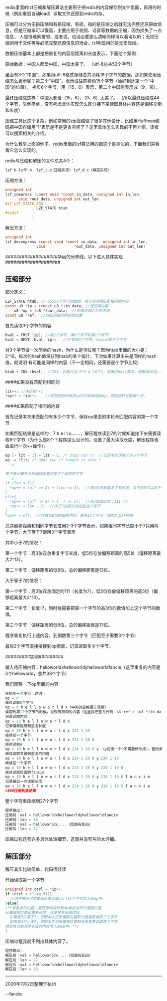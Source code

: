 redis里面的lzf压缩和解压算法主要用于把redis的内容保存到文件里面，再用的时候（例如重启自动load）读取文件还原到redis内存。

压缩可以分为无损压缩和有损压缩，有损，指的是压缩之后就无法完整还原原始信息，但是压缩率可以很高，主要应用于视频、话音等数据的压缩，因为损失了一点信息，
人是很难察觉的，或者说，也没必要那么清晰照样可以看可以听；无损压缩则用于文件等等必须完整还原信息的场合，lzf明显用的是无损压缩。

数据压缩基本上都是把重复的内容用距离和长度表示，下面给个案例：

原始数据：中国人都爱中国，中国太美了。  （utf-8总共52个字节）

里面有3个“中国”，如果用utf-8格式存储总共消耗18个字节的数据，那如果使用压缩怎么表示呢？第二个“中国”，表示成往前移动15个字节（恰好到达第一个“中国”的位置），
拷贝6个字节，用（15，6）表示，第二个中国则表示成（9，16）。

最终压缩成这样：中国人都爱（15，6），（9，6）太美了。    （所以最终压缩成44个字节，举例简单，没有考虑具体实现怎么区分接下来读取具体内容还是偏移举例和长度）

压缩工具比这个复杂，例如常用的zip压缩做了很多其他设计，比如用Huffman编码把中国存储用“1”表示是不是更省空间了？这里具体怎么实现的不再介绍，读者可以搜索相关的介绍。

为什么我举上面的例子，redis里面的lzf算法用的跟这个是类似的，下面我们来看看它怎么实现的。

redis与压缩和解压的文件总共4个：
```c
lzf.h lzfP.h  lzf_c.c(压缩实现) lzf_d.c（解压实现）
```

压缩方法：
```c
unsigned int
lzf_compress (const void *const in_data, unsigned int in_len,
      void *out_data, unsigned int out_len
#if LZF_STATE_ARG
            , LZF_STATE htab
#endif
            )
```
解压方法：
```c
unsigned int 
lzf_decompress (const void *const in_data,  unsigned int in_len,
              void             *out_data, unsigned int out_len)
```

###################华丽的分界线，以下进入具体实现####################

压缩部分
---------------------------
部分定义：
```c
LZF_STATE htab; // 65536个字节的数组，用于到时候匹配相同的内容
const u8 *ip = (const u8 *)in_data; //待压缩内容
    u8 *op = (u8 *)out_data;  //存储压缩之后的内容
const u8 *ref;  //匹配到相同内容的位置
```

首先读取3个字节的内容
```c
hval = FRST (ip); //取2个字节，第0个字节和第1个字节
hval = NEXT (hval, ip);   //扩转到3个字节，hash比较三个字节
```
对3个字节做一次简单的hash，为什么是16位呢？因为htab里面的大小是：2^16，每次的hash值保存到htab的某个指针，下次如果计算出来是同样的hash值，就说明
有可能是同样的内容（不一定相同，还需要逐个字节比较）
```c
htab + IDX (hval); //IDX：右移八位-5*h & 16个1，简单的hash算法，获取低16位，范围压缩到0-65535，然后把指针指向赋值给hslot
```
####如果没有匹配到相同的
```c
lit++; //未匹配 +1
*op++ = *ip++;    //未匹配的时候把ip的内容赋值到op，然后指针往前挪一步。
```

####如果匹配了相同的内容

首先记录本次未匹配的有多少个字节，保存op里面的本轮未匹配内容的第一个字节

如果匹配结果是这样的：7 h e l l o.......，解压程序读到7的时候知道接下来需要读取8个字节（为什么是8个？程序这么设计的，设置了最大读取长度，解压程序也会进行一次++操作）。
```c
op [- lit - 1] = lit - 1; /* stop run */  //记录本次读取了多少个字节
op -= !lit; /* undo run if length is zero *
```c

接下来计算多少的偏移距离和多少个相同的字节
```c
if (len < 7){
  *op++ = (off >> 8) + (len << 5);  //高3位存放重复字节长度，余下的5位以及下一个字节的8位总共13位存放偏移位置
}
else{
  *op++ = (off >> 8) + (  7 << 5);  //高3位固定位：111（7）
  *op++ = len - 7;  //大于7的部分存放到这个字节
}
*op++ = off;  //存放低8位的偏移内容，最多13个字节，受MAX_OFF控制
```
总共偏移距离和相同字节长度用2-3个字节表示，如果相同字节长度小于7只用两个字节，大于等于7使用3个字节表示

其中小于7的情况：

第一个字节：高3位存放重复字节长度，低5位存放偏移距离的高5位（偏移距离最大2^13）。

第二个字节：偏移距离的低8位，总的偏移距离是13位。

大于等于7的情况：

第一个字节：高3位存放固定的111（长度为7），低5位存放偏移距离的高5位（偏移距离最大2^13）。

第二个字节：长度-7，到时候需要把第一个字节的高3位的数值加上这个字节的数值。

第三个字节：偏移距离的低8位，总的偏移距离是13位。

程序重复执行上述内容，到倒数第三个字节（匹配至少需要3个字节）

最后2个字节直接拼接到op里面，记录读取多少个字节。

#########实例#########

输入待压缩内容：helloworldxhelloworldyhelloworldfancie（这里重复的内容是3个helloworld，总共38个字节）

我们观察一下op里面的内容

```c
开始空一个字节，这时：
op = 0
继续读取6个字节
op = 0 h e l l o w o r l d x（中间的空格便于观察）
读取到第12个字节的时候，发现有相同的内容（这里我把官方代码：&& ref > (u8 *)in_data 的 ">" 修改成了 “>=”）
记录读取内容
op = 10 h e l l o w o r l d x 
记录偏移距离和重复长度
op = 10 h e l l o w o r l d x 224 1 10
继续空一个字节
op = 10 h e l l o w o r l d x 224 1 10 0
继续读取y
op = 10 h e l l o w o r l d x 224 1 10 0 y （y前面一个0不需要修改成1，因为解压会做一次++）
继续读取又碰到重复的内容
op = 10 h e l l o w o r l d x 224 1 10 0 y 224 1 10
继续空一个字节
op = 10 h e l l o w o r l d x 224 1 10 0 y 224 1 10 0
继续读取后面的fancie
op = 10 h e l l o w o r l d x 224 1 10 0 y 224 1 10 0 f a n c i e
记录最后一次读取长度
op = 10 h e l l o w o r l d x 224 1 10 0 y 224 1 10 5 f a n c i e
####压缩到此结束
```

整个字符串压缩到27个字节

```c
程序输出：
压缩前：val = helloworldxhelloworldyhelloworldfancie
压缩前：len = 38
压缩后：val = helloworldx....（后面有乱码）
压缩后：len = 27
```
压缩过程还有许多具体处理细节，这里并没有写的太详细。


解压部分
---------------------------
解压其实比较简单，代码很好读

开始读取第一个字节
```c
unsigned int ctrl = *ip++;
if (ctrl < (1 << 5)){
  //这种情况只需要解析来读取ctrl+1个字节写入到op中。
}else{
/**有重复的内容，需要挪动指针到op当前指针的偏移位置
计算偏移位置和重复长度，具体参考压缩过程。
  如果高3位等于7，说明本次记录偏移位置和长度需要读取三个字节
  如果高3位小于7，说明本次记录偏移位置和长度需要读取两个字节
然后再读取具体长度的内容写入到op中。**/
}
```
压缩过程我就不列出具体内容了。
```c
程序输出：
解压前：val = helloworldx....（后面有乱码）
解压前：len = 27
解压后：val = helloworldxhelloworldyhelloworldfancie
解压后：len = 38
```

-------------------------------------------------------------
2020年7月2日整理于杭州

--fancie

